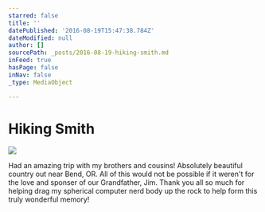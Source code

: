```yaml
---
starred: false
title: ''
datePublished: '2016-08-19T15:47:38.784Z'
dateModified: null
author: []
sourcePath: _posts/2016-08-19-hiking-smith.md
inFeed: true
hasPage: false
inNav: false
_type: MediaObject

---
```

# Hiking Smith
![](https://the-grid-user-content.s3-us-west-2.amazonaws.com/c3dd7a74-68ad-4677-b7de-425c16a793fc.jpg)

Had an amazing trip with my brothers and cousins! Absolutely beautiful country out near Bend, OR. All of this would not be possible if it weren't for the love and sponser of our Grandfather, Jim. Thank you all so much for helping drag my spherical computer nerd body up the rock to help form this truly wonderful memory!